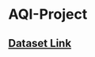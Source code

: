 # AQI-Project
<h2><a href="https://www.kaggle.com/datasets/atharvamartiwar/celebal-tech-aqi-prediction">Dataset Link</a>
